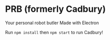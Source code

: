 # PRB (formerly Cadbury)
Your personal robot butler
Made with Electron

Run `npm install` then `npm start` to run Cadbury!


